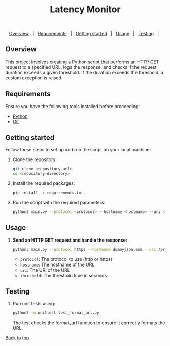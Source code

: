 <h1 align="center">Latency Monitor</h1>
<br>
<p align="center">
  <a href="#overview">Overview</a> &#xa0; | &#xa0;
  <a href="#requirements">Requirements</a> &#xa0; | &#xa0;
  <a href="#getting-started">Getting started</a> &#xa0; | &#xa0;
  <a href="#usage">Usage</a> &#xa0; | &#xa0;
  <a href="#testing">Testing</a> &#xa0; | &#xa0;
</p>

## Overview

This project involves creating a Python script that performs an HTTP GET request to a specified URL, logs the response, and checks if the request duration exceeds a given threshold. If the duration exceeds the threshold, a custom exception is raised.

## Requirements

Ensure you have the following tools installed before proceeding:

- [Python](https://www.python.org/downloads/)
- [Git](https://git-scm.com)

## Getting started

Follow these steps to set up and run the script on your local machine:

1. Clone the repository:

   ```bash
   git clone <repository-url>
   cd <repository-directory>
   ```

2. Install the required packages:

   ```bash
   pip install -r requirements.txt
   ```

3. Run the script with the required parameters:
   ```bash
   python3 main.py --protocol <protocol> --hostname <hostname> --uri <uri> --threshold <threshold>
   ```

## Usage

1. **Send an HTTP GET request and handle the response:**

   ```bash
   python3 main.py --protocol https --hostname dummyjson.com --uri /products --threshold 2
   ```

   - `protocol`: The protocol to use (http or https)
   - `hostname`: The hostname of the URL
   - `uri`: The URI of the URL
   - `threshold`: The threshold time in seconds

## Testing

1. Run unit tests using:

   ```bash
   python3 -m unittest test_format_url.py
   ```

   The test checks the format_url function to ensure it correctly formats the URL.
   <br>

<a href="#top">Back to top</a>
